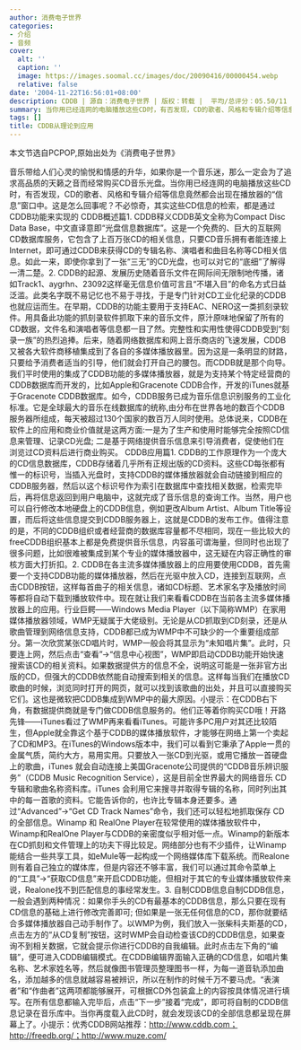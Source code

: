 ```yaml
---
author: 消费电子世界
categories:
- 介绍
- 音频
cover:
  alt: ''
  caption: ''
  image: https://images.soomal.cc/images/doc/20090416/00000454.webp
  relative: false
date: '2004-11-22T16:56:01+08:00'
description: CDDB | 源自：消费电子世界 | 版权：转载 |  平均/总评分：05.50/11
summary: 当你用已经连网的电脑播放这些CD时，有否发现，CD的歌者、风格和专辑介绍等信息竟然都会出现在播放器的“信息”窗口中。这是怎么回事呢？不必惊奇，其实这些CD信息的检索，都是通过CDDB功能来实现的
tags: []
title: CDDB从理论到应用
---
```


本文节选自PCPOP,原始出处为《消费电子世界》

音乐带给人们心灵的愉悦和情感的升华，如果你是一个音乐迷，那么一定会为了追求高品质的天籁之音而经常购买CD音乐光盘。当你用已经连网的电脑播放这些CD时，有否发现，CD的歌者、风格和专辑介绍等信息竟然都会出现在播放器的“信息”窗口中。这是怎么回事呢？不必惊奇，其实这些CD信息的检索，都是通过CDDB功能来实现的
CDDB概述篇1. CDDB释义CDDB英文全称为Compact Disc Data Base，中文直译意即“光盘信息数据库”。这是一个免费的、巨大的互联网CD数据库服务，它包含了上百万张CD的相关信息，只要CD音乐拥有者能连接上Internet，即可通过CDDB来获得CD的专辑名称、演唱者和曲目名称等CD相关信息。如此一来，即使你拿到了一张“三无”的CD光盘，也可以对它的“底细”了解得一清二楚。2. CDDB的起源、发展历史随着音乐文件在网际间无限制地传播，诸如Track1、aygrhn、23092这样毫无信息价值可言且“不堪入目”的命名方式日益泛滥。此类名字既不易记忆也不易于寻找，于是专门针对CD工业化纪录的CDDB也就应运而生。在早期，CDDB的功能主要用于支持EAC、NERO这一类抓刻录软件。用具备此功能的抓刻录软件抓取下来的音乐文件，原汁原味地保留了所有的CD数据，文件名和演唱者等信息都一目了然。完整性和实用性使得CDDB受到“刻录一族”的热烈追捧。后来，随着网络数据库和网上音乐商店的飞速发展，CDDB又被各大软件商移植集成到了各自的多媒体播放器里。因为这是一条明显的财路，只要给予消费者适当的引导，他们就会打开自己的腰包。而CDDB就是那个向导。我们平时使用的集成了CDDB功能的多媒体播放器，就是为支持某个特定经营商的CDDB数据库而开发的，比如Apple和Gracenote CDDB合作，开发的iTunes就基于Gracenote CDDB数据库。如今，CDDB服务已成为音乐信息识别服务的工业化标准。它是全球最大的音乐在线数据库的统称,由分布在世界各地的数百个CDDB服务器所组成，每天被超过130个国家的数百万人同时使用。总体说来，CDDB在软件上的应用和商业价值就是这两方面:一是为了生产和使用时能够完全按照CD信息来管理、记录CD光盘; 二是基于网络提供音乐信息来引导消费者，促使他们在浏览过CD资料后进行商业购买。 
CDDB应用篇1. CDDB的工作原理作为一个庞大的CD信息数据库，CDDB存储着几乎所有正规出版的CD资料。这些CD每张都有惟一的标识号，当插入光盘时，支持CDDB的媒体播放器就会自动链接到相应的CDDB服务器，然后以这个标识号作为索引在数据库中查找相关数据，检索完毕后，再将信息返回到用户电脑中，这就完成了音乐信息的查询工作。当然，用户也可以自行修改本地硬盘上的CDDB信息，例如更改Album Artist、Album Title等设置，而后将这些信息提交到CDDB服务器上，这就是CDDB的发布工作。值得注意的是，不同的CDDB组织或者经营商的数据库容量都不尽相同，现在一些比较大的freeCDDB组织基本上都是免费提供音乐信息，内容虽可谓海量，但同时也出现了很多问题，比如很难被集成到某个专业的媒体播放器中，这无疑在内容正确性的审核方面大打折扣。2. CDDB在各主流多媒体播放器上的应用要使用CDDB，首先需要一个支持CDDB功能的媒体播放器，然后在光驱中放入CD，连接到互联网，点击CDDB按钮，这样每首曲子的相关信息，诸如CD标题、艺术家名字及播放时间等都将自动下载到播放软件中。现在就让我们来看看CDDB在当前各主流多媒体播放器上的应用。行业巨鳄――Windows Media Player（以下简称WMP）在家用媒体播放器领域，WMP无疑属于大佬级别。无论是从CD抓取到CD刻录，还是从歌曲管理到网络信息支持，CDDB都已成为WMP中不可缺少的一个重要组成部分。第一次欣赏某张CD唱片时，WMP一般会将其显示为“未知唱片集”。此时，只要连上网，然后点击“查看”→“信息中心视图”，WMP即启动CDDB功能开始快速搜索该CD的相关资料。如果数据提供方的信息不全，说明这可能是一张非官方出版的CD，但强大的CDDB依然能自动搜索到相关的信息。这样每当我们在播放CD歌曲的时候，浏览同时打开的网页，就可以找到该歌曲的出处，并且可以直接购买它们。这也是微软把CDDB集成到WMP中的最大原因。小提示：在CDDB右下角，有数据提供商就是专门做CDDB信息服务的。他们正等着你购买CD哦！开路先锋――iTunes看过了WMP再来看看iTunes。可能许多PC用户对其还比较陌生，但Apple就全靠这个基于CDDB的媒体播放软件，才能够在网络上第一个卖起了CD和MP3。在iTunes的Windows版本中，我们可以看到它秉承了Apple一贯的金属气质，简约大方，易用实用。只要放入一张CD到光驱，或用它播放一首硬盘上的歌曲，iTunes 就会自动连接上美国Gracenote公司提供的“CDDB音乐辨识服务”（CDDB Music Recognition Service），这是目前全世界最大的网络音乐 CD 专辑和歌曲名称资料库。iTunes 会利用它来搜寻并取得专辑的名称，同时列出其中的每一首歌的资料。它能告诉你的，也许比专辑本身还要多。通过“Advanced”→“Get CD Track Names”命令，我们还可以轻松地抓取保存 CD的全部信息。Winamp 和 RealOne Player在较常使用的媒体播放软件中，Winamp和RealOne Player与CDDB的亲密度似乎相对低一点。Winamp的新版本在CD抓刻和文件管理上的功夫下得比较足。网络部分也有不少插件，让Winamp能结合一些共享工具，如eMule等一起构成一个网络媒体库下载系统。而Realone则有着自己独立的媒体库，但是内容还不够丰富，我们可以通过其命令菜单上的“工具”→“获取CD信息”来开启CDDB功能，但相对于其它的专业媒体播放软件来说，Realone找不到匹配信息的事经常发生。3. 自制CDDB信息自制CDDB信息，一般会遇到两种情况：如果你手头的CD有最基本的CDDB信息，那么只要在现有CD信息的基础上进行修改完善即可; 但如果是一张无任何信息的CD，那你就要结合多媒体播放器自己动手制作了。以WMP为例，我们放入一张柴科夫斯基的CD，点击左方的“从CD复制”按钮，这时WMP会自动检查该CD的CDDB信息，如果查询不到相关数据，它就会提示你进行CDDB的自我编辑。此时点击左下角的“编辑”，便可进入CDDB编辑模式。在CDDB编辑界面输入正确的CD信息，如唱片集名称、艺术家姓名等，然后就像图书管理员整理图书一样，为每一道音轨添加曲名，添加越多的信息就越容易被辨识，所以在制作的时候千万不要马虎。“表演者”和“作曲者”这两项都能够展开，可根据CD外包装盒上的内容按具体情况进行填写。在所有信息都输入完毕后，点击“下一步”接着“完成”，即可将自制的CDDB信息记录在音乐库中。当你再度载入此CD时，就会发现该CD的全部信息都呈现在屏幕上了。小提示：优秀CDDB网站推荐：http://www.cddb.com；http://freedb.org/；http://www.muze.com/